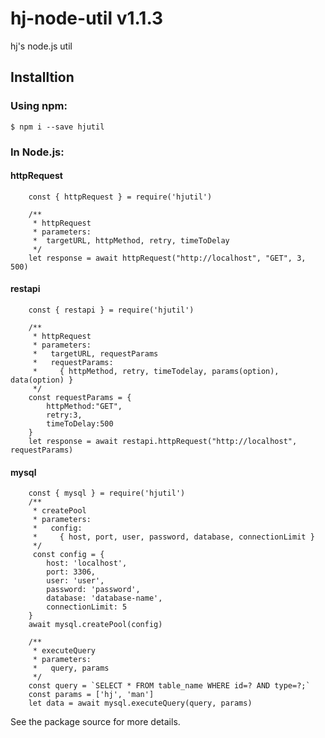 # hj-node-util v1.1.3
hj's node.js util

## Installtion
### Using npm:

    $ npm i --save hjutil


### In Node.js:

#### httpRequest
```
    const { httpRequest } = require('hjutil')

    /**
     * httpRequest
     * parameters:
     *  targetURL, httpMethod, retry, timeToDelay
     */
    let response = await httpRequest("http://localhost", "GET", 3, 500)
```

#### restapi
```
    const { restapi } = require('hjutil')

    /**
     * httpRequest
     * parameters:
     *   targetURL, requestParams
     *   requestParams:
     *     { httpMethod, retry, timeTodelay, params(option), data(option) }
     */
    const requestParams = {
        httpMethod:"GET",
        retry:3,
        timeToDelay:500
    }
    let response = await restapi.httpRequest("http://localhost", requestParams)
```

#### mysql
```
    const { mysql } = require('hjutil')
    /**
     * createPool
     * parameters:
     *   config:
     *     { host, port, user, password, database, connectionLimit }
     */
     const config = {
        host: 'localhost',
        port: 3306,
        user: 'user',
        password: 'password',
        database: 'database-name',
        connectionLimit: 5
    }
    await mysql.createPool(config)

    /**
     * executeQuery
     * parameters:
     *   query, params
     */
    const query = `SELECT * FROM table_name WHERE id=? AND type=?;`
    const params = ['hj', 'man']
    let data = await mysql.executeQuery(query, params)
```

See the package source for more details.

